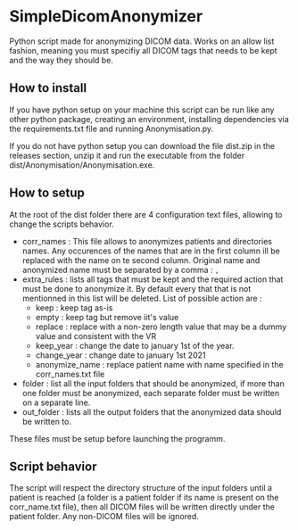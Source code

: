 # SimpleDicomAnonymizer

Python script made for anonymizing DICOM data. Works on an allow list fashion, meaning you must specifiy all DICOM tags that needs to be kept and the way they should be.

## How to install

If you have python setup on your machine this script can be run like any other python package, creating an environment, installing dependencies via the requirements.txt file and running Anonymisation.py.

If you do not have python setup you can download the file dist.zip in the releases section, unzip it and run the executable from the folder dist/Anonymisation/Anonymisation.exe.

## How to setup

At the root of the dist folder there are 4 configuration text files, allowing to change the scripts behavior.

* corr_names : This file allows to anonymizes patients and directories names. Any occurences of the names that are in the first column ill be replaced with the name on te second column. Original name and anonymized name must be separated by a comma : ```,``` 
* extra_rules : lists all tags that must be kept and the required action that must be done to anonymize it. By default every that that is not mentionned in this list will be deleted. List of possible action are :
  * keep : keep tag as-is
  * empty : keep tag but remove iit's value
  * replace : replace with a non-zero length value that may be a dummy value and consistent with the VR 
  * keep_year : change the date to january 1st of the year. 
  * change_year : change date to january 1st 2021
  * anonymize_name : replace patient name with name specified in the corr_names.txt file
* folder : list all the input folders that should be anonymized, if more than one folder must be anonymized, each separate folder must be written on a separate line.
* out_folder : lists all the output folders that the anonymized data should be written to.

These files must be setup before launching the programm.

## Script behavior

The script will respect the directory structure of the input folders until a patient is reached (a folder is a patient folder if its name is present on the corr_name.txt file), then all DICOM files will be written directly under the patient folder. Any non-DICOM files will be ignored.
